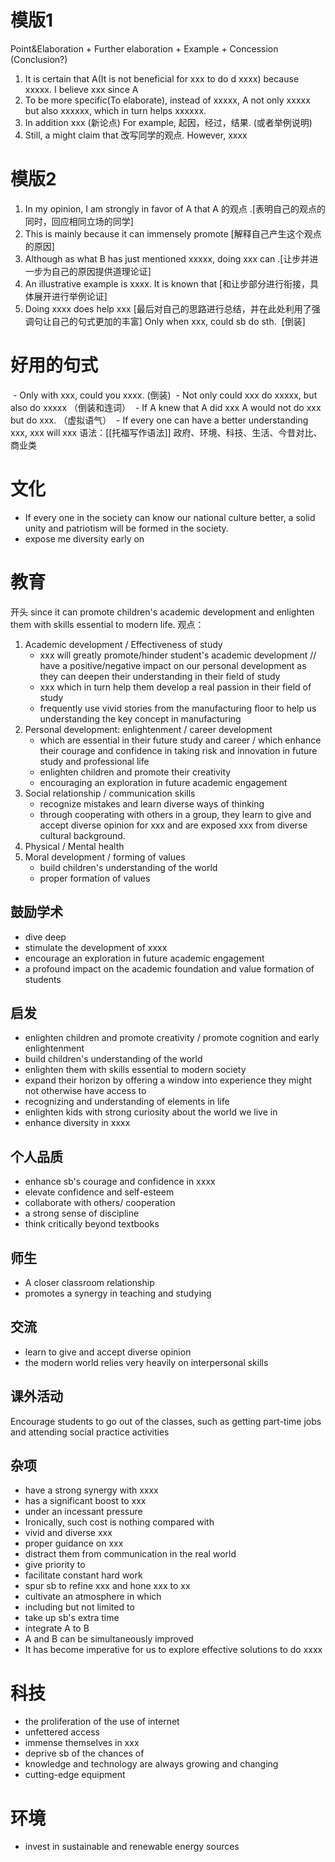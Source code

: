 # 模版1
Point&Elaboration + Further elaboration + Example + Concession  (Conclusion?)

1.  It is certain that A(It is not beneficial for xxx to do d xxxx) because xxxxx.
	I believe xxx since A
2. To be more specific(To elaborate), instead of xxxxx, A not only xxxxx but also xxxxxx, which in turn helps xxxxxx.
3.  In addition xxx (新论点)
    For example, 起因，经过，结果.  (或者举例说明)
4. Still, a might claim that 改写同学的观点. However, xxxx
# 模版2
1.  In my opinion, I am strongly in favor of A that A 的观点 .\[表明自己的观点的同时，回应相同立场的同学\]
2.  This is mainly because it can immensely promote \[解释自己产生这个观点的原因\]
3.  Although as what B has just mentioned xxxxx, doing xxx can .\[让步并进一步为自己的原因提供道理论证\]
4.  An illustrative example is xxxx. It is known that \[和让步部分进行衔接，具体展开进行举例论证\]
5.  Doing xxxx does help xxx \[最后对自己的思路进行总结，并在此处利用了强调句让自己的句式更加的丰富\]
	Only when xxx, could sb do sth.  \[倒装\]
# 好用的句式
 - Only with xxx, could you xxxx. (倒装)
 - Not only could xxx do xxxxx, but also do xxxxx （倒装和连词）
 - If A knew that A did xxx A would not do xxx but do xxx. （虚拟语气）
 - If every one can have a better understanding xxx, xxx will xxx 
语法：[[托福写作语法]]
政府、环境、科技、生活、今昔对比、商业类
# 文化
- If every one in the society can know our national culture better, a solid unity and patriotism will be formed in the society.
- expose me diversity early on
# 教育
开头 
since it can promote children's academic development and enlighten them with skills essential to modern life.
观点：
1.  Academic development / Effectiveness of study
	- xxx will greatly promote/hinder student's academic development // have a positive/negative impact on our personal development  as they can deepen their understanding in their field of study
	- xxx which in turn help them develop a real passion in their field of study
	- frequently use vivid stories from the manufacturing floor to help us understanding the key concept in manufacturing 
2.  Personal development: enlightenment / career development
	- which are essential in their future study and career / which enhance their courage and confidence in taking risk and innovation in future study and professional life
	- enlighten children and promote their creativity 
	- encouraging an exploration in future academic engagement
1.  Social relationship / communication skills
	-  recognize mistakes and learn diverse ways of thinking
	-  through cooperating with others in a group, they learn to give and accept diverse opinion for xxx and are exposed xxx from diverse cultural background.
2.  Physical / Mental health
3.  Moral development / forming of values
	- build children's understanding of the world
	- proper formation of values

## 鼓励学术
- dive deep
- stimulate the development of xxxx
- encourage an exploration in future academic engagement
- a profound impact on the academic foundation and value formation of students
## 启发
- enlighten children and promote creativity / promote cognition and  early enlightenment
- build children's understanding of the world
- enlighten them with skills essential to modern society
- expand their horizon by offering a window into experience they might not otherwise have access to
- recognizing and understanding of elements in life
- enlighten kids with strong curiosity about the world we live in 
- enhance diversity in xxxx
## 个人品质
- enhance sb's courage and confidence in xxxx
- elevate confidence and self-esteem
- collaborate with others/ cooperation
- a strong sense of discipline
- think critically beyond textbooks
## 师生
 - A closer classroom relationship
 - promotes a synergy in teaching and studying 
## 交流
- learn to give and accept diverse opinion
- the modern world relies very heavily on interpersonal skills
## 课外活动
Encourage students to go out of the classes, such as getting part-time jobs and attending social practice activities
## 杂项
- have a strong synergy with xxxx
- has a significant boost to xxx
- under an incessant pressure
- Ironically, such cost is nothing compared with 
- vivid and diverse xxx
- proper guidance on xxx
- distract them from communication in the real world
- give priority to 
- facilitate constant hard work
- spur sb to refine xxx and hone xxx to xx
- cultivate an atmosphere in which 
- including but not limited to
- take up sb's extra time
- integrate A to B
- A and B can be simultaneously improved
- It has become imperative for us to explore effective solutions to do xxxx

# 科技
- the proliferation of the use of internet
- unfettered access
- immense themselves in xxx
- deprive sb of the chances of 
- knowledge and technology are always growing and changing 
- cutting-edge equipment

# 环境
- invest in sustainable and renewable energy sources
